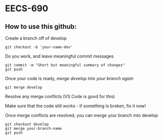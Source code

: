 # EECS-690

## How to use this github:


Create a branch off of develop

```
git checkout -b 'your-name-dev'
```

Do you work, and leave meaningful commit messages

```
git commit -m "Short but meaningful summary of changes"
git push
```

Once your code is ready,  *merge develop into your branch again*

```
git merge develop
```

Resolve any merge conflicts (VS Code is good for this)

Make sure that the code still works - if something is broken, fix it now!

Once merge conflicts are resolved, you can merge your branch into develop

```
git checkout develop
git merge your-branch-name
git push
```
